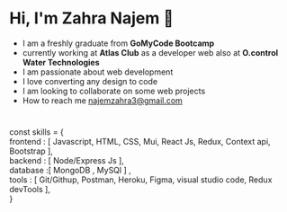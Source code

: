 # Hi, I'm Zahra Najem 👋



* I am a freshly graduate from <b> GoMyCode Bootcamp</b>
* currently working at <b>Atlas Club</b> as a developer web also at <b>O.control Water Technologies</b>
* I am passionate about web development
* I love converting any design to code 
* I am looking to collaborate on some web projects 
* How to reach me najemzahra3@gmail.com  
#
 const skills = {
             <br>  frontend : [ Javascript, HTML, CSS, Mui, React Js, Redux, Context api, Bootstrap ],
             <br>  backend : [ Node/Express Js ], 
             <br>  database :[ MongoDB , MySQl ] , 
              <br> tools : [ Git/Githup, Postman, Heroku, Figma, visual studio code, Redux devTools ], 
                 <br> }  



